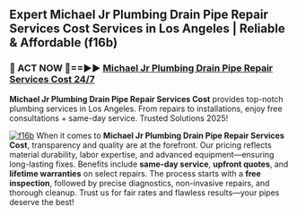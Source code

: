 ## Expert Michael Jr Plumbing Drain Pipe Repair Services Cost Services in Los Angeles | Reliable & Affordable (f16b)  

<h3>🚿 ACT NOW 🌟==►► <a href="https://tinyurl.com/2ne6vx2x" rel="nofollow">Michael Jr Plumbing Drain Pipe Repair Services Cost 24/7</a></h3>

**Michael Jr Plumbing Drain Pipe Repair Services Cost** provides top-notch plumbing services in Los Angeles. From repairs to installations, enjoy free consultations + same-day service. Trusted Solutions 2025!

[![f16b](https://i.imgur.com/4PFF4AK.jpeg)](https://tinyurl.com/2ne6vx2x)
When it comes to **Michael Jr Plumbing Drain Pipe Repair Services Cost**, transparency and quality are at the forefront. Our pricing reflects material durability, labor expertise, and advanced equipment—ensuring long-lasting fixes. Benefits include **same-day service**, **upfront quotes**, and **lifetime warranties** on select repairs. The process starts with a **free inspection**, followed by precise diagnostics, non-invasive repairs, and thorough cleanup. Trust us for fair rates and flawless results—your pipes deserve the best!